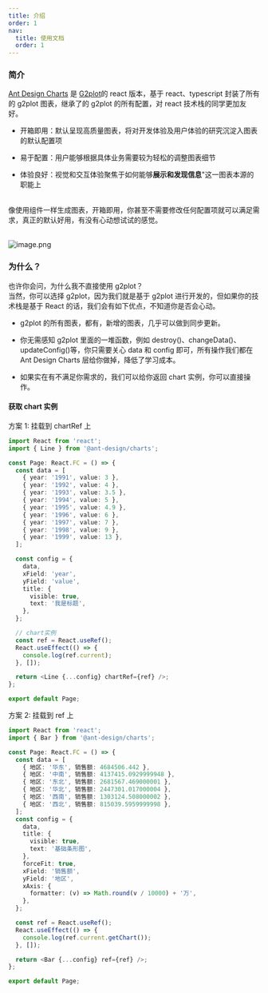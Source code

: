 ```yaml
---
title: 介绍
order: 1
nav:
  title: 使用文档
  order: 1
---
```


### 简介

[Ant Design Charts](https://github.com/ant-design/ant-design-charts) 是 [G2plot](https://antv-g2plot.gitee.io/zh/examples/gallery)的 react 版本，基于 react、typescript 封装了所有的 g2plot 图表，继承了的 g2plot 的所有配置，对 react 技术栈的同学更加友好。

- 开箱即用：默认呈现高质量图表，将对开发体验及用户体验的研究沉淀入图表的默认配置项

- 易于配置：用户能够根据具体业务需要较为轻松的调整图表细节

- 体验良好：视觉和交互体验聚焦于如何能够**展示和发现信息**"这一图表本源的职能上

<br /> 像使用组件一样生成图表，开箱即用，你甚至不需要修改任何配置项就可以满足需求，真正的默认好用，有没有心动想试试的感觉。

<br />![image.png](https://intranetproxy.alipay.com/skylark/lark/0/2020/png/208487/1586836312040-340d7971-1ac7-4ee6-af81-e2cae2b05963.png#align=left&display=inline&height=951&name=image.png&originHeight=1901&originWidth=2000&size=968667&status=done&style=none&width=1000)

### 为什么？

也许你会问，为什么我不直接使用 g2plot？<br />当然，你可以选择 g2plot，因为我们就是基于 g2plot 进行开发的，但如果你的技术栈是基于 React 的话，我们会有如下优点，不知道你是否会心动。

- g2plot 的所有图表，都有，新增的图表，几乎可以做到同步更新。

- 你无需感知 g2plot 里面的一堆函数，例如 destroy()、changeData()、updateConfig()等，你只需要关心 data 和 config 即可，所有操作我们都在 Ant Design Charts 层给你做掉，降低了学习成本。

- 如果实在有不满足你需求的，我们可以给你返回 chart 实例，你可以直接操作。

#### 获取 chart 实例

方案 1: 挂载到 chartRef 上

```typescript
import React from 'react';
import { Line } from '@ant-design/charts';

const Page: React.FC = () => {
  const data = [
    { year: '1991', value: 3 },
    { year: '1992', value: 4 },
    { year: '1993', value: 3.5 },
    { year: '1994', value: 5 },
    { year: '1995', value: 4.9 },
    { year: '1996', value: 6 },
    { year: '1997', value: 7 },
    { year: '1998', value: 9 },
    { year: '1999', value: 13 },
  ];

  const config = {
    data,
    xField: 'year',
    yField: 'value',
    title: {
      visible: true,
      text: '我是标题',
    },
  };

  // chart实例
  const ref = React.useRef();
  React.useEffect(() => {
    console.log(ref.current);
  }, []);

  return <Line {...config} chartRef={ref} />;
};

export default Page;
```

方案 2: 挂载到 ref 上

```typescript
import React from 'react';
import { Bar } from '@ant-design/charts';

const Page: React.FC = () => {
  const data = [
    { 地区: '华东', 销售额: 4684506.442 },
    { 地区: '中南', 销售额: 4137415.0929999948 },
    { 地区: '东北', 销售额: 2681567.469000001 },
    { 地区: '华北', 销售额: 2447301.017000004 },
    { 地区: '西南', 销售额: 1303124.508000002 },
    { 地区: '西北', 销售额: 815039.5959999998 },
  ];
  const config = {
    data,
    title: {
      visible: true,
      text: '基础条形图',
    },
    forceFit: true,
    xField: '销售额',
    yField: '地区',
    xAxis: {
      formatter: (v) => Math.round(v / 10000) + '万',
    },
  };

  const ref = React.useRef();
  React.useEffect(() => {
    console.log(ref.current.getChart());
  }, []);

  return <Bar {...config} ref={ref} />;
};

export default Page;
```
